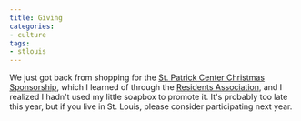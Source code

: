 ```yaml
---
title: Giving
categories:
- culture
tags:
- stlouis
---
```


We just got back from shopping for the [St. Patrick Center Christmas Sponsorship][1], which I learned of through the [Residents Association][2], and I realized I hadn't used my little soapbox to promote it.  It's probably too late this year, but if you live in St. Louis, please consider participating next year.

   [1]: http://stpatrickcenter.org/organization/csp.html
   [2]: http://dslra.org/
